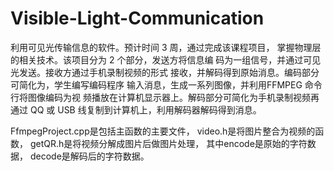 # Visible-Light-Communication
利用可见光传输信息的软件。预计时间 3 周，通过完成该课程项目，
掌握物理层的相关技术。该项目分为 2 个部分，发送方将信息编
码为一组信号，并通过可见光发送。接收方通过手机录制视频的形式
接收，并解码得到原始消息。编码部分可简化为，学生编写编码程序
输入消息，生成一系列图像，并利用FFMPEG 命令行将图像编码为视
频播放在计算机显示器上。解码部分可简化为手机录制视频再通过 
QQ 或 USB 线复制到计算机上，利用解码器解码得到消息。

FfmpegProject.cpp是包括主函数的主要文件，
video.h是将图片整合为视频的函数，
getQR.h是将视频分解成图片后做图片处理，
其中encode是原始的字符数据，
decode是解码后的字符数据。
